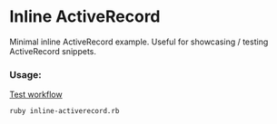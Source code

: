 # Inline ActiveRecord

Minimal inline ActiveRecord example. Useful for showcasing / testing ActiveRecord snippets.

### Usage:

[Test workflow](../.github/workflows/inline-activerecord.yml)

```sh
ruby inline-activerecord.rb
```
